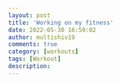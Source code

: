 ```yaml
---
layout: post
title: 'Working on my fitness'
date: 2022-05-30 16:59:02
author: multishiv19
comments: true
category: [workouts]
tags: [Workout]
description: 
---
```


<div width='100%' class='strava-embed-placeholder' data-embed-type='activity' data-embed-id='7224989580'></div>
<script src='https://strava-embeds.com/embed.js'></script>
